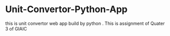# Unit-Convertor-Python-App
this is unit convertor web app build by python . This is assignment of Quater 3 of GIAIC
